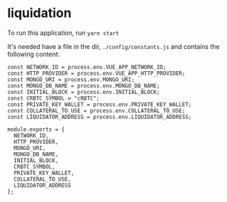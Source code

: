 # liquidation

To run this application, run `yarn start`

It's needed have a file in the dir, `./config/constants.js` and contains the following content:
```
const NETWORK_ID = process.env.VUE_APP_NETWORK_ID;
const HTTP_PROVIDER = process.env.VUE_APP_HTTP_PROVIDER;
const MONGO_URI = process.env.MONGO_URI;
const MONGO_DB_NAME = process.env.MONGO_DB_NAME;
const INITIAL_BLOCK = process.env.INITIAL_BLOCK;
const CRBTC_SYMBOL = "cRBTC";
const PRIVATE_KEY_WALLET = process.env.PRIVATE_KEY_WALLET;
const COLLATERAL_TO_USE = process.env.COLLATERAL_TO_USE;
const LIQUIDATOR_ADDRESS = process.env.LIQUIDATOR_ADDRESS;

module.exports = {
  NETWORK_ID,
  HTTP_PROVIDER,
  MONGO_URI,
  MONGO_DB_NAME,
  INITIAL_BLOCK,
  CRBTC_SYMBOL,
  PRIVATE_KEY_WALLET,
  COLLATERAL_TO_USE,
  LIQUIDATOR_ADDRESS
};
```